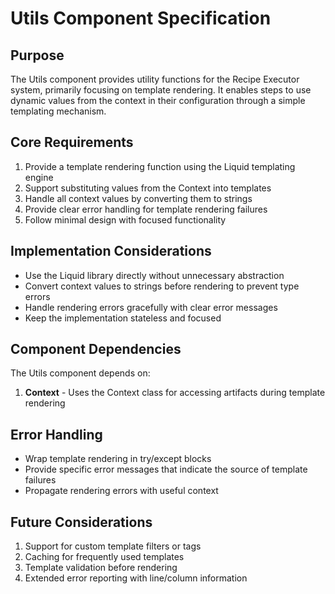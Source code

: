 # Utils Component Specification

## Purpose

The Utils component provides utility functions for the Recipe Executor system, primarily focusing on template rendering. It enables steps to use dynamic values from the context in their configuration through a simple templating mechanism.

## Core Requirements

1. Provide a template rendering function using the Liquid templating engine
2. Support substituting values from the Context into templates
3. Handle all context values by converting them to strings
4. Provide clear error handling for template rendering failures
5. Follow minimal design with focused functionality

## Implementation Considerations

- Use the Liquid library directly without unnecessary abstraction
- Convert context values to strings before rendering to prevent type errors
- Handle rendering errors gracefully with clear error messages
- Keep the implementation stateless and focused

## Component Dependencies

The Utils component depends on:

1. **Context** - Uses the Context class for accessing artifacts during template rendering

## Error Handling

- Wrap template rendering in try/except blocks
- Provide specific error messages that indicate the source of template failures
- Propagate rendering errors with useful context

## Future Considerations

1. Support for custom template filters or tags
2. Caching for frequently used templates
3. Template validation before rendering
4. Extended error reporting with line/column information
